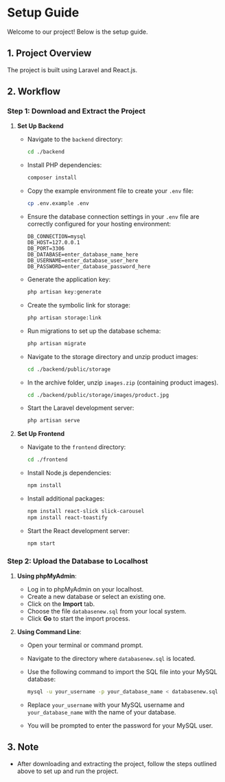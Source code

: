 # Setup Guide


Welcome to our project! Below is the setup guide.

## 1. Project Overview

The project is built using Laravel and React.js.

## 2. Workflow

### **Step 1: Download and Extract the Project**

1. **Set Up Backend**
   - Navigate to the `backend` directory:

     ```bash
     cd ./backend
     ```

   - Install PHP dependencies:

     ```bash
     composer install
     ```

   - Copy the example environment file to create your `.env` file:

     ```bash
     cp .env.example .env
     ```

   - Ensure the database connection settings in your `.env` file are correctly configured for your hosting environment:

     ```plaintext
     DB_CONNECTION=mysql
     DB_HOST=127.0.0.1
     DB_PORT=3306
     DB_DATABASE=enter_database_name_here
     DB_USERNAME=enter_database_user_here
     DB_PASSWORD=enter_database_password_here
     ```

   - Generate the application key:

     ```bash
     php artisan key:generate
     ```

   - Create the symbolic link for storage:

     ```bash
     php artisan storage:link
     ```

   - Run migrations to set up the database schema:

     ```bash
     php artisan migrate
     ```
   - Navigate to the storage directory and unzip product images:

     ```bash
     cd ./backend/public/storage
     ```

   - In the archive folder, unzip `images.zip` (containing product images).
   
     ```bash
     cd ./backend/public/storage/images/product.jpg
     ```
   - Start the Laravel development server:

     ```bash
     php artisan serve
     ```



2. **Set Up Frontend**
   - Navigate to the `frontend` directory:

     ```bash
     cd ./frontend
     ```

   - Install Node.js dependencies:

     ```bash
     npm install
     ```

   - Install additional packages:

     ```bash
     npm install react-slick slick-carousel
     npm install react-toastify
     ```

   - Start the React development server:

     ```bash
     npm start
     ```

### **Step 2: Upload the Database to Localhost**

1. **Using phpMyAdmin**:
   - Log in to phpMyAdmin on your localhost.
   - Create a new database or select an existing one.
   - Click on the **Import** tab.
   - Choose the file `databasenew.sql` from your local system.
   - Click **Go** to start the import process.

2. **Using Command Line**:
   - Open your terminal or command prompt.
   - Navigate to the directory where `databasenew.sql` is located.
   - Use the following command to import the SQL file into your MySQL database:

     ```bash
     mysql -u your_username -p your_database_name < databasenew.sql
     ```

   - Replace `your_username` with your MySQL username and `your_database_name` with the name of your database.
   - You will be prompted to enter the password for your MySQL user.

## 3. Note

- After downloading and extracting the project, follow the steps outlined above to set up and run the project.
